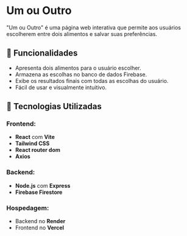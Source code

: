 # Um ou Outro
"Um ou Outro" é uma página web interativa que permite aos usuários escolherem entre dois alimentos e salvar suas preferências.

## 🌟 Funcionalidades
- Apresenta dois alimentos para o usuário escolher.
- Armazena as escolhas no banco de dados Firebase.
- Exibe os resultados finais com todas as escolhas do usuário.
- Fácil de usar e visualmente intuitivo.

## 🚀 Tecnologias Utilizadas
### Frontend:
- **React** com **Vite**
- **Tailwind CSS**
- **React router dom**
- **Axios**

### Backend:
- **Node.js** com **Express**
- **Firebase Firestore**

### Hospedagem:
- Backend no **Render**
- Frontend no **Vercel**
